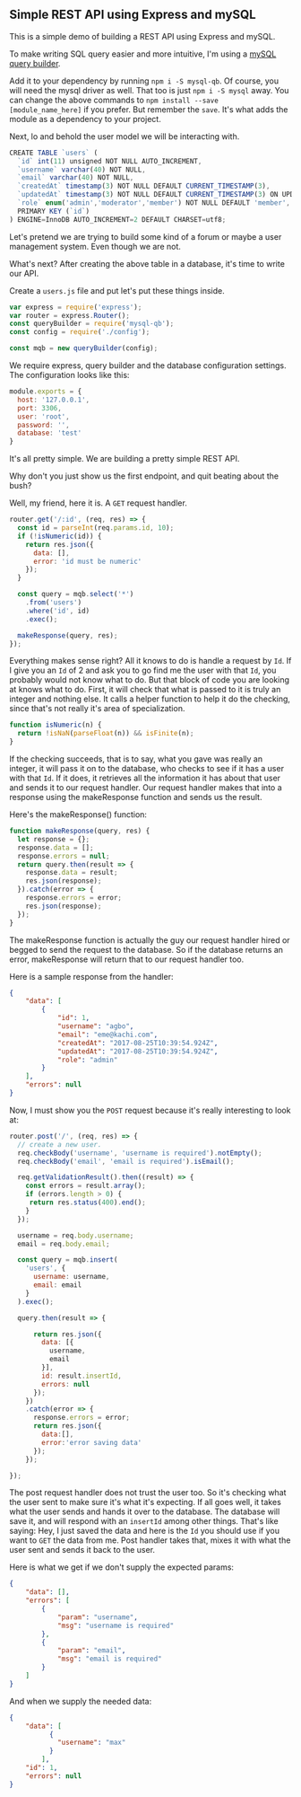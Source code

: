 ## Simple REST API using Express and mySQL

This is a simple demo of building a REST API using Express and mySQL.

To make writing SQL query easier and more intuitive, I'm using a [mySQL query builder](https://github.com/niklucky/mysql-query-builder).

Add it to your dependency by running `npm i -S mysql-qb`.
Of course, you will need the mysql driver as well. That too is just `npm i -S mysql` away.
You can change the above commands to `npm install --save [module_name_here]` if you prefer. But remember the `save`.
It's what adds the module as a dependency to your project.

Next, lo and behold the user model we will be interacting with.

```javascript
CREATE TABLE `users` (
  `id` int(11) unsigned NOT NULL AUTO_INCREMENT,
  `username` varchar(40) NOT NULL,
  `email` varchar(40) NOT NULL,
  `createdAt` timestamp(3) NOT NULL DEFAULT CURRENT_TIMESTAMP(3),
  `updatedAt` timestamp(3) NOT NULL DEFAULT CURRENT_TIMESTAMP(3) ON UPDATE CURRENT_TIMESTAMP(3),
  `role` enum('admin','moderator','member') NOT NULL DEFAULT 'member',
  PRIMARY KEY (`id`)
) ENGINE=InnoDB AUTO_INCREMENT=2 DEFAULT CHARSET=utf8;

```

Let's pretend we are trying to build some kind of a forum or maybe a user management system. Even though we are not.

What's next? After creating the above table in a database, it's time to write our API.

Create a `users.js` file and put let's put these things inside.

```javascript
var express = require('express');
var router = express.Router();
const queryBuilder = require('mysql-qb');
const config = require('./config');

const mqb = new queryBuilder(config);
``` 
We require express, query builder and the database configuration settings.
The configuration looks like this:

```javascript
module.exports = {
  host: '127.0.0.1',
  port: 3306,
  user: 'root',
  password: '',
  database: 'test'
}
```
It's all pretty simple. We are building a pretty simple REST API.

Why don't you just show us the first endpoint, and quit beating about the bush?

Well, my friend, here it is. A `GET` request handler.

```javascript
router.get('/:id', (req, res) => {
  const id = parseInt(req.params.id, 10);
  if (!isNumeric(id)) {
    return res.json({
      data: [],
      error: 'id must be numeric'
    });
  }

  const query = mqb.select('*')
    .from('users')
    .where('id', id)
    .exec();

  makeResponse(query, res);
});
```
Everything makes sense right? All it knows to do is handle a request by  `Id`. 
If I give you an `Id` of 2 and ask you to go find me the user with that `Id`, you probably 
would not know what to do. But that block of code you are looking at knows what to do.
First, it will check that what is passed to it is truly an integer and nothing else.
It calls a helper function to help it do the checking, since that's not really it's area
of specialization.

```javascript
function isNumeric(n) {
  return !isNaN(parseFloat(n)) && isFinite(n);
}
```
If the checking succeeds, that is to say, what you gave was really an integer, it will pass it on to 
the database, who checks to see if it has a user with that `Id`. If it does, it retrieves all the
information it has about that user and sends it to our request handler. Our request handler makes that
into a response using the makeResponse function and sends us the result.

Here's the makeResponse() function:

```javascript
function makeResponse(query, res) {
  let response = {};
  response.data = [];
  response.errors = null;
  return query.then(result => {
    response.data = result;
    res.json(response);
  }).catch(error => {
    response.errors = error;
    res.json(response);
  });
}
```
The makeResponse function is actually the guy our request handler hired or begged to send the request to the
database. So if the database returns an error, makeResponse will return that to our request handler too.

Here is a sample response from the handler:

```json
{
    "data": [
        {
            "id": 1,
            "username": "agbo",
            "email": "eme@kachi.com",
            "createdAt": "2017-08-25T10:39:54.924Z",
            "updatedAt": "2017-08-25T10:39:54.924Z",
            "role": "admin"
        }
    ],
    "errors": null
}
```


Now, I must show you the `POST` request because it's really interesting to look at:

```javascript
router.post('/', (req, res) => {
  // create a new user.
  req.checkBody('username', 'username is required').notEmpty();
  req.checkBody('email', 'email is required').isEmail();

  req.getValidationResult().then((result) => {
    const errors = result.array();
    if (errors.length > 0) {
     return res.status(400).end();
    }
  });

  username = req.body.username;
  email = req.body.email;

  const query = mqb.insert(
    'users', {
      username: username,
      email: email
    }
  ).exec();

  query.then(result => {

      return res.json({
        data: [{
          username,
          email
        }],
        id: result.insertId,
        errors: null
      });
    })
    .catch(error => {
      response.errors = error;
      return res.json({
        data:[],
        error:'error saving data'
      });
    });

});
```
The post request handler does not trust the user too. So it's checking what the user sent to make sure it's
what it's expecting. If all goes well, it takes what the user sends and hands it over to the database.
The database will save it, and will respond with an `insertId` among other things. That's like saying: Hey, I just
saved the data and here is the `Id` you should use if you want to `GET` the data from me.
Post handler takes that, mixes it with what the user sent and sends it back to the user.

Here is what we get if we don't supply the expected params:

```json
{
    "data": [],
    "errors": [
        {
            "param": "username",
            "msg": "username is required"
        },
        {
            "param": "email",
            "msg": "email is required"
        }
    ]
}
```

And when we supply the needed data:

```json
{
    "data": [
          {
            "username": "max"
          }
        ],
    "id": 1,
    "errors": null
}
```



